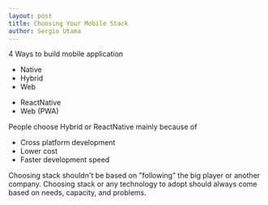 ```yaml
---
layout: post
title: Choosing Your Mobile Stack
author: Sergio Utama
---
```


4 Ways to build mobile application
- Native
- Hybrid
- Web

+ ReactNative
+ Web (PWA)

People choose Hybrid or ReactNative mainly because of

- Cross platform development
- Lower cost
- Faster development speed 

Choosing stack shouldn't be based on "following" the big player or another company.
Choosing stack or any technology to adopt should always come based on needs, capacity, and problems.
